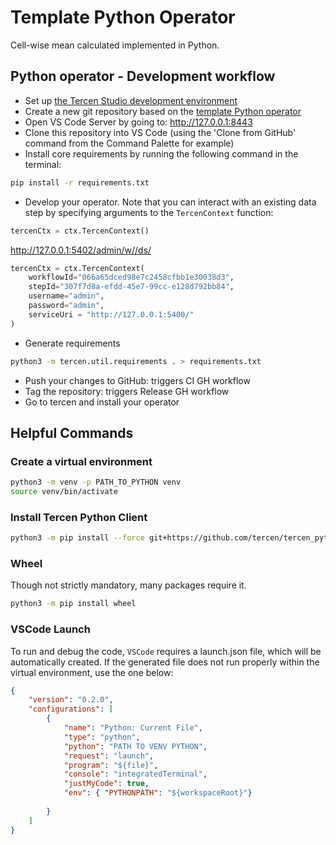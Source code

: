
# Template Python Operator

Cell-wise mean calculated implemented in Python.


## Python operator - Development workflow

* Set up [the Tercen Studio development environment](https://github.com/tercen/tercen_studio)
* Create a new git repository based on the [template Python operator](https://github.com/tercen/template-python-operator)
* Open VS Code Server by going to: http://127.0.0.1:8443
* Clone this repository into VS Code (using the 'Clone from GitHub' command from the Command Palette for example)
* Install core requirements by running the following command in the terminal:

```bash
pip install -r requirements.txt
```

* Develop your operator. Note that you can interact with an existing data step by specifying arguments to the `TercenContext` function: 

```python
tercenCtx = ctx.TercenContext()
```

http://127.0.0.1:5402/admin/w//ds/
```python
tercenCtx = ctx.TercenContext(
    workflowId="066a65dced98e7c2458cfbb1e30038d3",
    stepId="307f7d8a-efdd-45e7-99cc-e128d792bb84",
    username="admin",
    password="admin",
    serviceUri = "http://127.0.0.1:5400/" 
)
```

* Generate requirements

```bash
python3 -m tercen.util.requirements . > requirements.txt
```

* Push your changes to GitHub: triggers CI GH workflow
* Tag the repository: triggers Release GH workflow
* Go to tercen and install your operator


## Helpful Commands

### Create a virtual environment

```bash
python3 -m venv -p PATH_TO_PYTHON venv
source venv/bin/activate
```

### Install Tercen Python Client

```bash
python3 -m pip install --force git+https://github.com/tercen/tercen_python_client@0.1.7
```

### Wheel

Though not strictly mandatory, many packages require it.

```bash
python3 -m pip install wheel
```

### VSCode Launch

To run and debug the code, `VSCode` requires a launch.json file, which will be automatically created.
If the generated file does not run properly within the virtual environment, use the one below:

```JSON
{
    "version": "0.2.0",
    "configurations": [
        {
            "name": "Python: Current File",
            "type": "python",
            "python": "PATH TO VENV PYTHON",
            "request": "launch",
            "program": "${file}",
            "console": "integratedTerminal",
            "justMyCode": true,
            "env": { "PYTHONPATH": "${workspaceRoot}"}
            
        }
    ]
}
```

    
